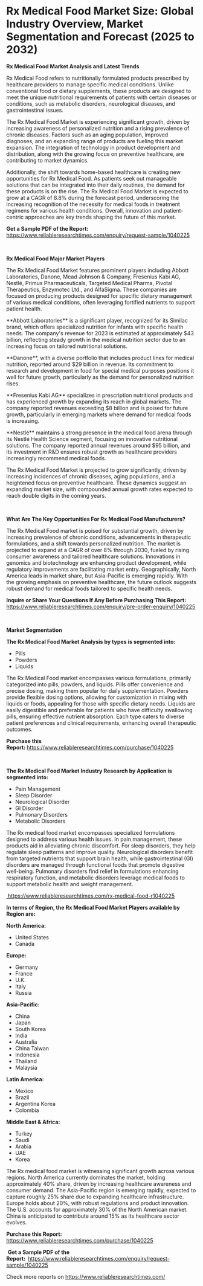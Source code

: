 <p><h1>Rx Medical Food Market Size: Global Industry Overview, Market Segmentation and Forecast (2025 to 2032)</h1></p><p><strong>Rx Medical Food Market Analysis and Latest Trends</strong></p>
<p><p>Rx Medical Food refers to nutritionally formulated products prescribed by healthcare providers to manage specific medical conditions. Unlike conventional food or dietary supplements, these products are designed to meet the unique nutritional requirements of patients with certain diseases or conditions, such as metabolic disorders, neurological diseases, and gastrointestinal issues.</p><p>The Rx Medical Food Market is experiencing significant growth, driven by increasing awareness of personalized nutrition and a rising prevalence of chronic diseases. Factors such as an aging population, improved diagnoses, and an expanding range of products are fueling this market expansion. The integration of technology in product development and distribution, along with the growing focus on preventive healthcare, are contributing to market dynamics.</p><p>Additionally, the shift towards home-based healthcare is creating new opportunities for Rx Medical Food. As patients seek out manageable solutions that can be integrated into their daily routines, the demand for these products is on the rise. The Rx Medical Food Market is expected to grow at a CAGR of 8.8% during the forecast period, underscoring the increasing recognition of the necessity for medical foods in treatment regimens for various health conditions. Overall, innovation and patient-centric approaches are key trends shaping the future of this market.</p></p>
<p><strong>Get a Sample PDF of the Report:&nbsp;</strong> <a href="https://www.reliableresearchtimes.com/enquiry/request-sample/1040225?utm_campaign=3209&utm_medium=2&utm_source=Github&utm_content=ia&utm_term=08032025&utm_id=rx-medical-food">https://www.reliableresearchtimes.com/enquiry/request-sample/1040225</a></p>
<p>&nbsp;</p>
<p><strong>Rx Medical Food Major Market Players</strong></p>
<p><p>The Rx Medical Food Market features prominent players including Abbott Laboratories, Danone, Mead Johnson & Company, Fresenius Kabi AG, Nestlé, Primus Pharmaceuticals, Targeted Medical Pharma, Pivotal Therapeutics, Enzymotec Ltd., and AlfaSigma. These companies are focused on producing products designed for specific dietary management of various medical conditions, often leveraging fortified nutrients to support patient health.</p><p>**Abbott Laboratories** is a significant player, recognized for its Similac brand, which offers specialized nutrition for infants with specific health needs. The company's revenue for 2023 is estimated at approximately $43 billion, reflecting steady growth in the medical nutrition sector due to an increasing focus on tailored nutritional solutions.</p><p>**Danone**, with a diverse portfolio that includes product lines for medical nutrition, reported around $29 billion in revenue. Its commitment to research and development in food for special medical purposes positions it well for future growth, particularly as the demand for personalized nutrition rises.</p><p>**Fresenius Kabi AG** specializes in prescription nutritional products and has experienced growth by expanding its reach in global markets. The company reported revenues exceeding $8 billion and is poised for future growth, particularly in emerging markets where demand for medical foods is increasing.</p><p>**Nestlé** maintains a strong presence in the medical food arena through its Nestlé Health Science segment, focusing on innovative nutritional solutions. The company reported annual revenues around $95 billion, and its investment in R&D ensures robust growth as healthcare providers increasingly recommend medical foods.</p><p>The Rx Medical Food Market is projected to grow significantly, driven by increasing incidences of chronic diseases, aging populations, and a heightened focus on preventive healthcare. These dynamics suggest an expanding market size, with compounded annual growth rates expected to reach double digits in the coming years.</p></p>
<p>&nbsp;</p>
<p><strong>What Are The Key Opportunities For Rx Medical Food Manufacturers?</strong></p>
<p><p>The Rx Medical Food market is poised for substantial growth, driven by increasing prevalence of chronic conditions, advancements in therapeutic formulations, and a shift towards personalized nutrition. The market is projected to expand at a CAGR of over 8% through 2030, fueled by rising consumer awareness and tailored healthcare solutions. Innovations in genomics and biotechnology are enhancing product development, while regulatory improvements are facilitating market entry. Geographically, North America leads in market share, but Asia-Pacific is emerging rapidly. With the growing emphasis on preventive healthcare, the future outlook suggests robust demand for medical foods tailored to specific health needs.</p></p>
<p><strong>Inquire or Share Your Questions If Any Before Purchasing This Report:</strong> <a href="https://www.reliableresearchtimes.com/enquiry/pre-order-enquiry/1040225?utm_campaign=3209&utm_medium=2&utm_source=Github&utm_content=ia&utm_term=08032025&utm_id=rx-medical-food">https://www.reliableresearchtimes.com/enquiry/pre-order-enquiry/1040225</a></p>
<p>&nbsp;</p>
<p><strong>Market Segmentation</strong></p>
<p><strong>The Rx Medical Food Market Analysis by types is segmented into:</strong></p>
<p><ul><li>Pills</li><li>Powders</li><li>Liquids</li></ul></p>
<p><p>The Rx Medical Food market encompasses various formulations, primarily categorized into pills, powders, and liquids. Pills offer convenience and precise dosing, making them popular for daily supplementation. Powders provide flexible dosing options, allowing for customization in mixing with liquids or foods, appealing for those with specific dietary needs. Liquids are easily digestible and preferable for patients who have difficulty swallowing pills, ensuring effective nutrient absorption. Each type caters to diverse patient preferences and clinical requirements, enhancing overall therapeutic outcomes.</p></p>
<p><strong>Purchase this Report:&nbsp;</strong><a href="https://www.reliableresearchtimes.com/purchase/1040225?utm_campaign=3209&utm_medium=2&utm_source=Github&utm_content=ia&utm_term=08032025&utm_id=rx-medical-food">https://www.reliableresearchtimes.com/purchase/1040225</a></p>
<p>&nbsp;</p>
<p><strong>The Rx Medical Food Market Industry Research by Application is segmented into:</strong></p>
<p><ul><li>Pain Management</li><li>Sleep Disorder</li><li>Neurological Disorder</li><li>GI Disorder</li><li>Pulmonary Disorders</li><li>Metabolic Disorders</li></ul></p>
<p><p>The Rx medical food market encompasses specialized formulations designed to address various health issues. In pain management, these products aid in alleviating chronic discomfort. For sleep disorders, they help regulate sleep patterns and improve quality. Neurological disorders benefit from targeted nutrients that support brain health, while gastrointestinal (GI) disorders are managed through functional foods that promote digestive well-being. Pulmonary disorders find relief in formulations enhancing respiratory function, and metabolic disorders leverage medical foods to support metabolic health and weight management.</p></p>
<p><a href="https://www.reliableresearchtimes.com/rx-medical-food-r1040225?utm_campaign=3209&utm_medium=2&utm_source=Github&utm_content=ia&utm_term=08032025&utm_id=rx-medical-food">&nbsp;https://www.reliableresearchtimes.com/rx-medical-food-r1040225</a></p>
<p><strong>In terms of Region, the Rx Medical Food Market Players available by Region are:</strong></p>
<p>
    <p> <strong> North America: </strong>
        <ul>
            <li>United States</li>
            <li>Canada</li>
        </ul>
        </p> 
    <p> <strong> Europe: </strong>
        <ul>
            <li>Germany</li>
            <li>France</li>
            <li>U.K.</li>
            <li>Italy</li>
            <li>Russia</li>
        </ul>
        </p> 
    <p> <strong> Asia-Pacific: </strong>
        <ul>
            <li>China</li>
            <li>Japan</li>
            <li>South Korea</li>
            <li>India</li>
            <li>Australia</li>
            <li>China Taiwan</li>
            <li>Indonesia</li>
            <li>Thailand</li>
            <li>Malaysia</li>
        </ul>
        </p> 
    <p> <strong> Latin America: </strong>
        <ul>
            <li>Mexico</li>
            <li>Brazil</li>
            <li>Argentina Korea</li>
            <li>Colombia</li>
        </ul>
        </p> 
    <p> <strong> Middle East & Africa: </strong>
        <ul>
            <li>Turkey</li>
            <li>Saudi</li>
            <li>Arabia</li>
            <li>UAE</li>
            <li>Korea</li>
        </ul>
    </p>
    </p>
<p><p>The Rx medical food market is witnessing significant growth across various regions. North America currently dominates the market, holding approximately 40% share, driven by increasing healthcare awareness and consumer demand. The Asia-Pacific region is emerging rapidly, expected to capture roughly 25% share due to expanding healthcare infrastructure. Europe holds about 20%, with robust regulations and product innovation. The U.S. accounts for approximately 30% of the North American market. China is anticipated to contribute around 15% as its healthcare sector evolves.</p></p>
<p><strong>Purchase this Report: </strong><a href="https://www.reliableresearchtimes.com/purchase/1040225?utm_campaign=3209&utm_medium=2&utm_source=Github&utm_content=ia&utm_term=08032025&utm_id=rx-medical-food">https://www.reliableresearchtimes.com/purchase/1040225</a></p>
<p>&nbsp;<strong>Get a Sample PDF of the Report:&nbsp;&nbsp;</strong><a href="https://www.reliableresearchtimes.com/enquiry/request-sample/1040225?utm_campaign=3209&utm_medium=2&utm_source=Github&utm_content=ia&utm_term=08032025&utm_id=rx-medical-food">https://www.reliableresearchtimes.com/enquiry/request-sample/1040225</a></p>
<p><strong></strong></p>
<p>Check more reports on <a href="https://www.reliableresearchtimes.com/?utm_campaign=3209&utm_medium=2&utm_source=Github&utm_content=ia&utm_term=08032025&utm_id=rx-medical-food">https://www.reliableresearchtimes.com/</a></p>